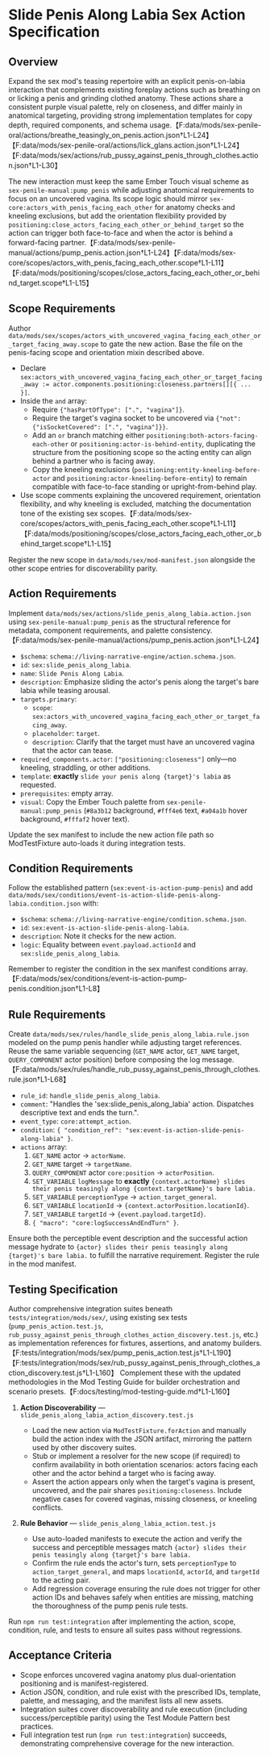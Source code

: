 # Slide Penis Along Labia Sex Action Specification

## Overview

Expand the sex mod's teasing repertoire with an explicit penis-on-labia interaction that complements existing foreplay actions such as breathing on or licking a penis and grinding clothed anatomy. These actions share a consistent purple visual palette, rely on closeness, and differ mainly in anatomical targeting, providing strong implementation templates for copy depth, required components, and schema usage.【F:data/mods/sex-penile-oral/actions/breathe_teasingly_on_penis.action.json†L1-L24】【F:data/mods/sex-penile-oral/actions/lick_glans.action.json†L1-L24】【F:data/mods/sex/actions/rub_pussy_against_penis_through_clothes.action.json†L1-L30】

The new interaction must keep the same Ember Touch visual scheme as `sex-penile-manual:pump_penis` while adjusting anatomical requirements to focus on an uncovered vagina. Its scope logic should mirror `sex-core:actors_with_penis_facing_each_other` for anatomy checks and kneeling exclusions, but add the orientation flexibility provided by `positioning:close_actors_facing_each_other_or_behind_target` so the action can trigger both face-to-face and when the actor is behind a forward-facing partner.【F:data/mods/sex-penile-manual/actions/pump_penis.action.json†L1-L24】【F:data/mods/sex-core/scopes/actors_with_penis_facing_each_other.scope†L1-L11】【F:data/mods/positioning/scopes/close_actors_facing_each_other_or_behind_target.scope†L1-L15】

## Scope Requirements

Author `data/mods/sex/scopes/actors_with_uncovered_vagina_facing_each_other_or_target_facing_away.scope` to gate the new action. Base the file on the penis-facing scope and orientation mixin described above.

- Declare `sex:actors_with_uncovered_vagina_facing_each_other_or_target_facing_away := actor.components.positioning:closeness.partners[][{ ... }]`.
- Inside the `and` array:
  - Require `{"hasPartOfType": [".", "vagina"]}`.
  - Require the target's vagina socket to be uncovered via `{"not": {"isSocketCovered": [".", "vagina"]}}`.
  - Add an `or` branch matching either `positioning:both-actors-facing-each-other` or `positioning:actor-is-behind-entity`, duplicating the structure from the positioning scope so the acting entity can align behind a partner who is facing away.
  - Copy the kneeling exclusions (`positioning:entity-kneeling-before-actor` and `positioning:actor-kneeling-before-entity`) to remain compatible with face-to-face standing or upright-from-behind play.
- Use scope comments explaining the uncovered requirement, orientation flexibility, and why kneeling is excluded, matching the documentation tone of the existing sex scopes.【F:data/mods/sex-core/scopes/actors_with_penis_facing_each_other.scope†L1-L11】【F:data/mods/positioning/scopes/close_actors_facing_each_other_or_behind_target.scope†L1-L15】

Register the new scope in `data/mods/sex/mod-manifest.json` alongside the other scope entries for discoverability parity.

## Action Requirements

Implement `data/mods/sex/actions/slide_penis_along_labia.action.json` using `sex-penile-manual:pump_penis` as the structural reference for metadata, component requirements, and palette consistency.【F:data/mods/sex-penile-manual/actions/pump_penis.action.json†L1-L24】

- `$schema`: `schema://living-narrative-engine/action.schema.json`.
- `id`: `sex:slide_penis_along_labia`.
- `name`: `Slide Penis Along Labia`.
- `description`: Emphasize sliding the actor's penis along the target's bare labia while teasing arousal.
- `targets.primary`:
  - `scope`: `sex:actors_with_uncovered_vagina_facing_each_other_or_target_facing_away`.
  - `placeholder`: `target`.
  - `description`: Clarify that the target must have an uncovered vagina that the actor can tease.
- `required_components.actor`: `["positioning:closeness"]` only—no kneeling, straddling, or other additions.
- `template`: **exactly** `slide your penis along {target}'s labia` as requested.
- `prerequisites`: empty array.
- `visual`: Copy the Ember Touch palette from `sex-penile-manual:pump_penis` (`#8a3b12` background, `#fff4e6` text, `#a04a1b` hover background, `#fffaf2` hover text).

Update the sex manifest to include the new action file path so ModTestFixture auto-loads it during integration tests.

## Condition Requirements

Follow the established pattern (`sex:event-is-action-pump-penis`) and add `data/mods/sex/conditions/event-is-action-slide-penis-along-labia.condition.json` with:

- `$schema`: `schema://living-narrative-engine/condition.schema.json`.
- `id`: `sex:event-is-action-slide-penis-along-labia`.
- `description`: Note it checks for the new action.
- `logic`: Equality between `event.payload.actionId` and `sex:slide_penis_along_labia`.

Remember to register the condition in the sex manifest conditions array.【F:data/mods/sex/conditions/event-is-action-pump-penis.condition.json†L1-L8】

## Rule Requirements

Create `data/mods/sex/rules/handle_slide_penis_along_labia.rule.json` modeled on the pump penis handler while adjusting target references. Reuse the same variable sequencing (`GET_NAME` actor, `GET_NAME` target, `QUERY_COMPONENT` actor position) before composing the log message.【F:data/mods/sex/rules/handle_rub_pussy_against_penis_through_clothes.rule.json†L1-L68】

- `rule_id`: `handle_slide_penis_along_labia`.
- `comment`: "Handles the 'sex:slide_penis_along_labia' action. Dispatches descriptive text and ends the turn.".
- `event_type`: `core:attempt_action`.
- `condition`: `{ "condition_ref": "sex:event-is-action-slide-penis-along-labia" }`.
- `actions` array:
  1. `GET_NAME` actor → `actorName`.
  2. `GET_NAME` target → `targetName`.
  3. `QUERY_COMPONENT` actor `core:position` → `actorPosition`.
  4. `SET_VARIABLE` `logMessage` to **exactly** `{context.actorName} slides their penis teasingly along {context.targetName}'s bare labia.`
  5. `SET_VARIABLE` `perceptionType` → `action_target_general`.
  6. `SET_VARIABLE` `locationId` → `{context.actorPosition.locationId}`.
  7. `SET_VARIABLE` `targetId` → `{event.payload.targetId}`.
  8. `{ "macro": "core:logSuccessAndEndTurn" }`.

Ensure both the perceptible event description and the successful action message hydrate to `{actor} slides their penis teasingly along {target}'s bare labia.` to fulfill the narrative requirement. Register the rule in the mod manifest.

## Testing Specification

Author comprehensive integration suites beneath `tests/integration/mods/sex/`, using existing sex tests (`pump_penis_action.test.js`, `rub_pussy_against_penis_through_clothes_action_discovery.test.js`, etc.) as implementation references for fixtures, assertions, and anatomy builders.【F:tests/integration/mods/sex/pump_penis_action.test.js†L1-L190】【F:tests/integration/mods/sex/rub_pussy_against_penis_through_clothes_action_discovery.test.js†L1-L160】 Complement these with the updated methodologies in the Mod Testing Guide for builder orchestration and scenario presets.【F:docs/testing/mod-testing-guide.md†L1-L160】

1. **Action Discoverability** — `slide_penis_along_labia_action_discovery.test.js`
   - Load the new action via `ModTestFixture.forAction` and manually build the action index with the JSON artifact, mirroring the pattern used by other discovery suites.
   - Stub or implement a resolver for the new scope (if required) to confirm availability in both orientation scenarios: actors facing each other and the actor behind a target who is facing away.
   - Assert the action appears only when the target's vagina is present, uncovered, and the pair shares `positioning:closeness`. Include negative cases for covered vaginas, missing closeness, or kneeling conflicts.

2. **Rule Behavior** — `slide_penis_along_labia_action.test.js`
   - Use auto-loaded manifests to execute the action and verify the success and perceptible messages match `{actor} slides their penis teasingly along {target}'s bare labia.`
   - Confirm the rule ends the actor's turn, sets `perceptionType` to `action_target_general`, and maps `locationId`, `actorId`, and `targetId` to the acting pair.
   - Add regression coverage ensuring the rule does not trigger for other action IDs and behaves safely when entities are missing, matching the thoroughness of the pump penis rule tests.

Run `npm run test:integration` after implementing the action, scope, condition, rule, and tests to ensure all suites pass without regressions.

## Acceptance Criteria

- Scope enforces uncovered vagina anatomy plus dual-orientation positioning and is manifest-registered.
- Action JSON, condition, and rule exist with the prescribed IDs, template, palette, and messaging, and the manifest lists all new assets.
- Integration suites cover discoverability and rule execution (including success/perceptible parity) using the Test Module Pattern best practices.
- Full integration test run (`npm run test:integration`) succeeds, demonstrating comprehensive coverage for the new interaction.
